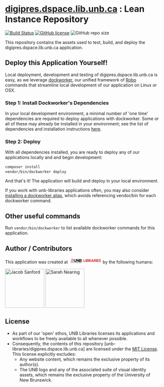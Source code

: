 # [digipres.dspace.lib.unb.ca](https://digipres.dspace.lib.unb.ca/) : Lean Instance Repository
[![Build Status](https://github.com/unb-libraries/digipres.dspace.lib.unb.ca/actions/workflows/deployment-workflow.yaml/badge.svg?branch=prod)](https://github.com/unb-libraries/digipres.dspace.lib.unb.ca/actions/workflows/deployment-workflow.yaml)
[![GitHub license](https://img.shields.io/github/license/unb-libraries/digipres.dspace.lib.unb.ca)](https://github.com/unb-libraries/digipres.dspace.lib.unb.ca/blob/prod/LICENSE)
![GitHub repo size](https://img.shields.io/github/repo-size/unb-libraries/digipres.dspace.lib.unb.ca?label=lean%20repo%20size)

This repository contains the assets used to test, build, and deploy the digipres.dspace.lib.unb.ca application.

## Deploy this Application Yourself!
Local deployment, development and testing of digipres.dspace.lib.unb.ca is easy, as we leverage [dockworker](https://github.com/unb-libraries/dockworker), our unified framework of [Robo](https://robo.li/) commands that streamline local development of our application on Linux or OSX.

### Step 1: Install Dockworker's Dependencies
In your local development environment, a minimal number of 'one time' dependencies are required to deploy applications with dockworker. Some or all of these may already be installed in your environment; see the list of dependencies and installation instructions [here](https://github.com/unb-libraries/dockworker/blob/4.x/docs/prerequisites.md).

### Step 2: Deploy
With all dependencies installed, you are ready to deploy any of our applications locally and and begin development:

```
composer install
vendor/bin/dockworker deploy
```

And that's it! The application will build and deploy in your local environment.

If you work with unb-libraries applications often, you may also consider [installing a dockworker alias](https://gist.github.com/JacobSanford/1448fece856be371060d0f16ccb1b194), which avoids referencing vendor/bin for each dockworker command.

## Other useful commands
Run ```vendor/bin/dockworker``` to list available dockworker commands for this application.

## Author / Contributors
This application was created at [![UNB Libraries](https://github.com/unb-libraries/assets/raw/master/unblibbadge.png "UNB Libraries")](https://lib.unb.ca) by the following humans:

<a href="https://github.com/JacobSanford"><img src="https://avatars.githubusercontent.com/u/244894?v=3" title="Jacob Sanford" width="128" height="128"></a>
<a href="https://github.com/dreamyseashell"><img src="https://avatars.githubusercontent.com/u/46697350?v=3" title="Sarah Nearing" width="128" height="128"></a>

## License
- As part of our 'open' ethos, UNB Libraries licenses its applications and workflows to be freely available to all whenever possible.
- Consequently, the contents of this repository [unb-libraries/digipres.dspace.lib.unb.ca] are licensed under the [MIT License](http://opensource.org/licenses/mit-license.html). This license explicitly excludes:
   - Any website content, which remains the exclusive property of its author(s).
   - The UNB logo and any of the associated suite of visual identity assets, which remains the exclusive property of the University of New Brunswick.
